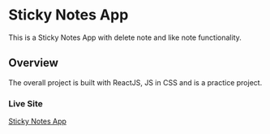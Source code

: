 # Sticky Notes App

This is a Sticky Notes App with delete note and like note functionality.

## Overview

The overall project is built with ReactJS, JS in CSS and is a practice project.

### Live Site

[Sticky Notes App](https://davidbaystickynotes.netlify.app)
